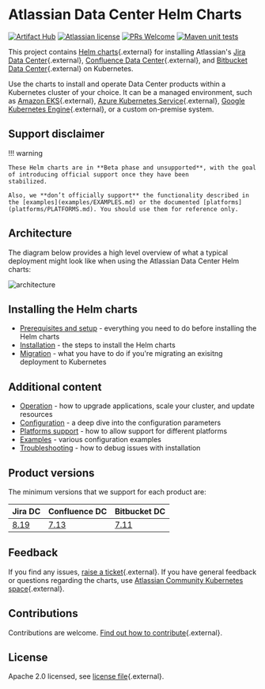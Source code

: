 # Atlassian Data Center Helm Charts

[![Artifact Hub](https://img.shields.io/endpoint?url=https://artifacthub.io/badge/repository/atlassian-data-center)](https://artifacthub.io/packages/search?repo=atlassian-data-center)
[![Atlassian license](https://img.shields.io/badge/license-Apache%202.0-blue.svg?style=flat-square)](https://github.com/atlassian/data-center-helm-charts/blob/main/LICENSE) 
[![PRs Welcome](https://img.shields.io/badge/PRs-welcome-brightgreen.svg?style=flat-square)](https://github.com/atlassian/data-center-helm-charts/blob/main/CONTRIBUTING.md) 
[![Maven unit tests](https://github.com/atlassian/data-center-helm-charts/actions/workflows/maven.yml/badge.svg)](https://github.com/atlassian/data-center-helm-charts/actions/workflows/maven.yml)

This project contains [Helm charts](https://helm.sh/){.external} for installing Atlassian's [Jira Data Center](https://www.atlassian.com/enterprise/data-center/jira){.external}, [Confluence Data Center](https://www.atlassian.com/enterprise/data-center/confluence){.external}, and [Bitbucket Data Center](https://www.atlassian.com/enterprise/data-center/bitbucket){.external} on Kubernetes. 

Use the charts to install and operate Data Center products within a Kubernetes cluster of your choice. It can be a managed environment, such as [Amazon EKS](https://aws.amazon.com/eks/){.external}, [Azure Kubernetes Service](https://azure.microsoft.com/en-au/services/kubernetes-service/){.external}, [Google Kubernetes Engine](https://cloud.google.com/kubernetes-engine){.external}, or a custom on-premise system.

## Support disclaimer

!!! warning

    These Helm charts are in **Beta phase and unsupported**, with the goal of introducing official support once they have been
    stabilized.
    
    Also, we **don’t officially support** the functionality described in the [examples](examples/EXAMPLES.md) or the documented [platforms](platforms/PLATFORMS.md). You should use them for reference only. 

## Architecture

The diagram below provides a high level overview of what a typical deployment might look like when using the Atlassian Data Center Helm charts:

![architecture](assets/images/k8s-overview.png "Request routing via Ingress")

## Installing the Helm charts

* [Prerequisites and setup](userguide/PREREQUISITES.md) - everything you need to do before installing the Helm charts
* [Installation](userguide/INSTALLATION.md) - the steps to install the Helm charts
* [Migration](userguide/MIGRATION.md) - what you have to do if you're migrating an exisitng deployment to Kubernetes

## Additional content

* [Operation](userguide/OPERATION.md) - how to upgrade applications, scale your cluster, and update resources
* [Configuration](userguide/CONFIGURATION.md) - a deep dive into the configuration parameters
* [Platforms support](platforms/PLATFORMS.md) - how to allow support for different platforms
* [Examples](examples/EXAMPLES.md) - various configuration examples
* [Troubleshooting](troubleshooting/TROUBLESHOOTING.md) - how to debug issues with installation

## Product versions
The minimum versions that we support for each product are:

| Jira DC                                                                                                 | Confluence DC                                                                              | Bitbucket DC                                                                                                                |
|---------------------------------------------------------------------------------------------------------|-------------------------------------------------------------------------------------------|-----------------------------------------------------------------------------------------------------------------------------|
| [8.19](https://confluence.atlassian.com/jirasoftware/jira-software-8-19-x-release-notes-1082526044.html) | [7.13](https://confluence.atlassian.com/doc/confluence-7-13-release-notes-1044114085.html)  | [7.11](https://confluence.atlassian.com/bitbucketserver/bitbucket-data-center-and-server-7-11-release-notes-1044104495.html) |
      

## Feedback

If you find any issues, [raise a ticket](https://github.com/atlassian/data-center-helm-charts/issues/new){.external}. If you have general feedback or questions regarding the charts, use [Atlassian Community Kubernetes space](https://community.atlassian.com/t5/Atlassian-Data-Center-on/gh-p/DC_Kubernetes){.external}.
  

## Contributions

Contributions are welcome. [Find out how to contribute](https://github.com/atlassian/data-center-helm-charts/blob/main/CONTRIBUTING.md){.external}. 


## License

Apache 2.0 licensed, see [license file](https://github.com/atlassian/data-center-helm-charts/blob/main/LICENSE){.external}.
